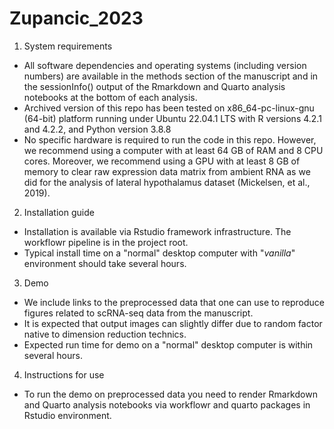 # Zupancic_2023

1. System requirements

- All software dependencies and operating systems (including version numbers) are available in the methods section of the manuscript and in the sessionInfo() output of the Rmarkdown and Quarto analysis notebooks at the bottom of each analysis.
- Archived version of this repo has been tested on x86_64-pc-linux-gnu (64-bit) platform running under Ubuntu 22.04.1 LTS with R versions 4.2.1 and 4.2.2, and Python version 3.8.8
- No specific hardware is required to run the code in this repo. However, we recommend using a computer with at least 64 GB of RAM and 8 CPU cores. Moreover, we recommend using a GPU with at least 8 GB of memory to clear raw expression data matrix from ambient RNA as we did for the analysis of lateral hypothalamus dataset (Mickelsen, et al., 2019).

2. Installation guide

- Installation is available via Rstudio framework infrastructure. The workflowr pipeline is in the project root.
- Typical install time on a "normal" desktop computer with "_vanilla_" environment should take several hours.

3. Demo

- We include links to the preprocessed data that one can use to reproduce figures related to scRNA-seq data from the manuscript.
- It is expected that output images can slightly differ due to random factor native to dimension reduction technics.
- Expected run time for demo on a "normal" desktop computer is within several hours.

4. Instructions for use

- To run the demo on preprocessed data you need to render Rmarkdown and Quarto analysis notebooks via workflowr and quarto packages in Rstudio environment.
